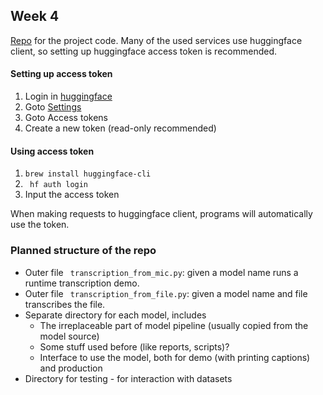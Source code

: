 ## Week 4

[Repo](https://github.com/DakPro/low_power_speech_recognition) for the project code.
Many of the used services use huggingface client, so setting up huggingface access token is recommended. 

#### Setting up access token
1. Login in [huggingface](https://huggingface.co)
2. Goto [Settings](https://huggingface.co/settings/profile)
3. Goto Access tokens
4. Create a new token (read-only recommended)

#### Using access token
1. <code>brew install huggingface-cli</code>
2. <code> hf auth login </code>
3. Input the access token

When making requests to huggingface client, programs will automatically use the token.

### Planned structure of the repo

* Outer file <code> transcription_from_mic.py</code>: given a model name runs 
a runtime transcription demo.
* Outer file <code> transcription_from_file.py</code>: given a model name and file 
transcribes the file. 
* Separate directory for each model, includes
    * The irreplaceable part of model pipeline (usually copied from the model source)
    * Some stuff used before (like reports, scripts)?
    * Interface to use the model, both for demo (with printing captions) and production
* Directory for testing - for interaction with datasets